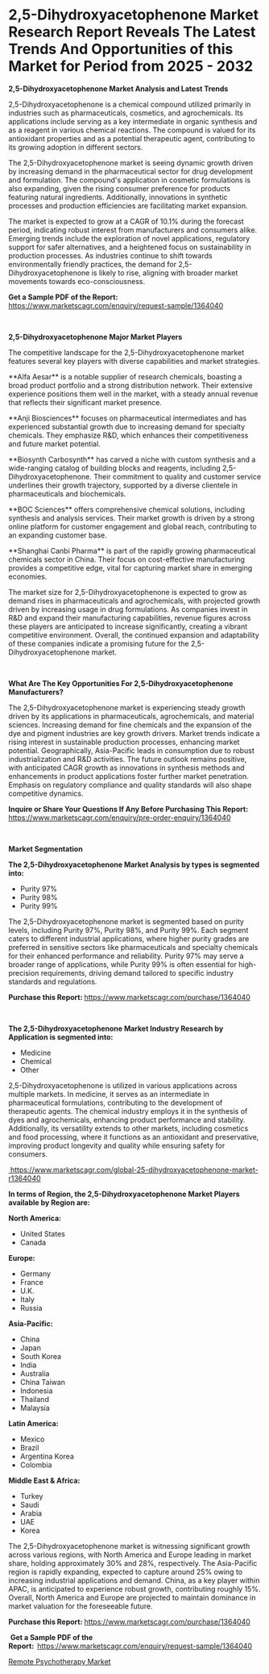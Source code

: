 <p><h1>2,5-Dihydroxyacetophenone Market Research Report Reveals The Latest Trends And Opportunities of this Market for Period from 2025 - 2032</h1></p><p><strong>2,5-Dihydroxyacetophenone Market Analysis and Latest Trends</strong></p>
<p><p>2,5-Dihydroxyacetophenone is a chemical compound utilized primarily in industries such as pharmaceuticals, cosmetics, and agrochemicals. Its applications include serving as a key intermediate in organic synthesis and as a reagent in various chemical reactions. The compound is valued for its antioxidant properties and as a potential therapeutic agent, contributing to its growing adoption in different sectors.</p><p>The 2,5-Dihydroxyacetophenone market is seeing dynamic growth driven by increasing demand in the pharmaceutical sector for drug development and formulation. The compound's application in cosmetic formulations is also expanding, given the rising consumer preference for products featuring natural ingredients. Additionally, innovations in synthetic processes and production efficiencies are facilitating market expansion.</p><p>The market is expected to grow at a CAGR of 10.1% during the forecast period, indicating robust interest from manufacturers and consumers alike. Emerging trends include the exploration of novel applications, regulatory support for safer alternatives, and a heightened focus on sustainability in production processes. As industries continue to shift towards environmentally friendly practices, the demand for 2,5-Dihydroxyacetophenone is likely to rise, aligning with broader market movements towards eco-consciousness.</p></p>
<p><strong>Get a Sample PDF of the Report:&nbsp;</strong> <a href="https://www.marketscagr.com/enquiry/request-sample/1364040?utm_campaign=2939&utm_medium=2&utm_source=Github&utm_content=ia&utm_term=27032025&utm_id=25-dihydroxyacetophenone">https://www.marketscagr.com/enquiry/request-sample/1364040</a></p>
<p>&nbsp;</p>
<p><strong>2,5-Dihydroxyacetophenone Major Market Players</strong></p>
<p><p>The competitive landscape for the 2,5-Dihydroxyacetophenone market features several key players with diverse capabilities and market strategies. </p><p>**Alfa Aesar** is a notable supplier of research chemicals, boasting a broad product portfolio and a strong distribution network. Their extensive experience positions them well in the market, with a steady annual revenue that reflects their significant market presence.</p><p>**Anji Biosciences** focuses on pharmaceutical intermediates and has experienced substantial growth due to increasing demand for specialty chemicals. They emphasize R&D, which enhances their competitiveness and future market potential. </p><p>**Biosynth Carbosynth** has carved a niche with custom synthesis and a wide-ranging catalog of building blocks and reagents, including 2,5-Dihydroxyacetophenone. Their commitment to quality and customer service underlines their growth trajectory, supported by a diverse clientele in pharmaceuticals and biochemicals.</p><p>**BOC Sciences** offers comprehensive chemical solutions, including synthesis and analysis services. Their market growth is driven by a strong online platform for customer engagement and global reach, contributing to an expanding customer base.</p><p>**Shanghai Canbi Pharma** is part of the rapidly growing pharmaceutical chemicals sector in China. Their focus on cost-effective manufacturing provides a competitive edge, vital for capturing market share in emerging economies.</p><p>The market size for 2,5-Dihydroxyacetophenone is expected to grow as demand rises in pharmaceuticals and agrochemicals, with projected growth driven by increasing usage in drug formulations. As companies invest in R&D and expand their manufacturing capabilities, revenue figures across these players are anticipated to increase significantly, creating a vibrant competitive environment. Overall, the continued expansion and adaptability of these companies indicate a promising future for the 2,5-Dihydroxyacetophenone market.</p></p>
<p>&nbsp;</p>
<p><strong>What Are The Key Opportunities For 2,5-Dihydroxyacetophenone Manufacturers?</strong></p>
<p><p>The 2,5-Dihydroxyacetophenone market is experiencing steady growth driven by its applications in pharmaceuticals, agrochemicals, and material sciences. Increasing demand for fine chemicals and the expansion of the dye and pigment industries are key growth drivers. Market trends indicate a rising interest in sustainable production processes, enhancing market potential. Geographically, Asia-Pacific leads in consumption due to robust industrialization and R&D activities. The future outlook remains positive, with anticipated CAGR growth as innovations in synthesis methods and enhancements in product applications foster further market penetration. Emphasis on regulatory compliance and quality standards will also shape competitive dynamics.</p></p>
<p><strong>Inquire or Share Your Questions If Any Before Purchasing This Report:</strong> <a href="https://www.marketscagr.com/enquiry/pre-order-enquiry/1364040?utm_campaign=2939&utm_medium=2&utm_source=Github&utm_content=ia&utm_term=27032025&utm_id=25-dihydroxyacetophenone">https://www.marketscagr.com/enquiry/pre-order-enquiry/1364040</a></p>
<p>&nbsp;</p>
<p><strong>Market Segmentation</strong></p>
<p><strong>The 2,5-Dihydroxyacetophenone Market Analysis by types is segmented into:</strong></p>
<p><ul><li>Purity 97%</li><li>Purity 98%</li><li>Purity 99%</li></ul></p>
<p><p>The 2,5-Dihydroxyacetophenone market is segmented based on purity levels, including Purity 97%, Purity 98%, and Purity 99%. Each segment caters to different industrial applications, where higher purity grades are preferred in sensitive sectors like pharmaceuticals and specialty chemicals for their enhanced performance and reliability. Purity 97% may serve a broader range of applications, while Purity 99% is often essential for high-precision requirements, driving demand tailored to specific industry standards and regulations.</p></p>
<p><strong>Purchase this Report:&nbsp;</strong><a href="https://www.marketscagr.com/purchase/1364040?utm_campaign=2939&utm_medium=2&utm_source=Github&utm_content=ia&utm_term=27032025&utm_id=25-dihydroxyacetophenone">https://www.marketscagr.com/purchase/1364040</a></p>
<p>&nbsp;</p>
<p><strong>The 2,5-Dihydroxyacetophenone Market Industry Research by Application is segmented into:</strong></p>
<p><ul><li>Medicine</li><li>Chemical</li><li>Other</li></ul></p>
<p><p>2,5-Dihydroxyacetophenone is utilized in various applications across multiple markets. In medicine, it serves as an intermediate in pharmaceutical formulations, contributing to the development of therapeutic agents. The chemical industry employs it in the synthesis of dyes and agrochemicals, enhancing product performance and stability. Additionally, its versatility extends to other markets, including cosmetics and food processing, where it functions as an antioxidant and preservative, improving product longevity and quality while ensuring safety for consumers.</p></p>
<p><a href="https://www.marketscagr.com/global-25-dihydroxyacetophenone-market-r1364040?utm_campaign=2939&utm_medium=2&utm_source=Github&utm_content=ia&utm_term=27032025&utm_id=25-dihydroxyacetophenone">&nbsp;https://www.marketscagr.com/global-25-dihydroxyacetophenone-market-r1364040</a></p>
<p><strong>In terms of Region, the 2,5-Dihydroxyacetophenone Market Players available by Region are:</strong></p>
<p>
    <p> <strong> North America: </strong>
        <ul>
            <li>United States</li>
            <li>Canada</li>
        </ul>
        </p> 
    <p> <strong> Europe: </strong>
        <ul>
            <li>Germany</li>
            <li>France</li>
            <li>U.K.</li>
            <li>Italy</li>
            <li>Russia</li>
        </ul>
        </p> 
    <p> <strong> Asia-Pacific: </strong>
        <ul>
            <li>China</li>
            <li>Japan</li>
            <li>South Korea</li>
            <li>India</li>
            <li>Australia</li>
            <li>China Taiwan</li>
            <li>Indonesia</li>
            <li>Thailand</li>
            <li>Malaysia</li>
        </ul>
        </p> 
    <p> <strong> Latin America: </strong>
        <ul>
            <li>Mexico</li>
            <li>Brazil</li>
            <li>Argentina Korea</li>
            <li>Colombia</li>
        </ul>
        </p> 
    <p> <strong> Middle East & Africa: </strong>
        <ul>
            <li>Turkey</li>
            <li>Saudi</li>
            <li>Arabia</li>
            <li>UAE</li>
            <li>Korea</li>
        </ul>
    </p>
    </p>
<p><p>The 2,5-Dihydroxyacetophenone market is witnessing significant growth across various regions, with North America and Europe leading in market share, holding approximately 30% and 28%, respectively. The Asia-Pacific region is rapidly expanding, expected to capture around 25% owing to increasing industrial applications and demand. China, as a key player within APAC, is anticipated to experience robust growth, contributing roughly 15%. Overall, North America and Europe are projected to maintain dominance in market valuation for the foreseeable future.</p></p>
<p><strong>Purchase this Report: </strong><a href="https://www.marketscagr.com/purchase/1364040?utm_campaign=2939&utm_medium=2&utm_source=Github&utm_content=ia&utm_term=27032025&utm_id=25-dihydroxyacetophenone">https://www.marketscagr.com/purchase/1364040</a></p>
<p>&nbsp;<strong>Get a Sample PDF of the Report:&nbsp;&nbsp;</strong><a href="https://www.marketscagr.com/enquiry/request-sample/1364040?utm_campaign=2939&utm_medium=2&utm_source=Github&utm_content=ia&utm_term=27032025&utm_id=25-dihydroxyacetophenone">https://www.marketscagr.com/enquiry/request-sample/1364040</a></p>
<p><strong></strong></p>
<p><p><a href="https://github.com/vasosblenksk/Market-Research-Report-List-1/blob/main/remote-psychotherapy-market.md?utm_campaign=2939&utm_medium=2&utm_source=Github&utm_content=ia&utm_term=27032025&utm_id=25-dihydroxyacetophenone">Remote Psychotherapy Market</a></p></p>